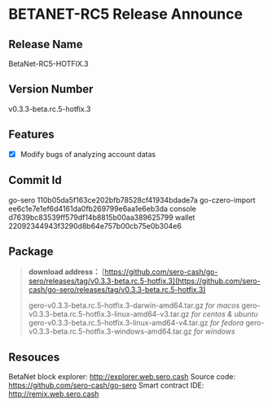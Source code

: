 # BETANET-RC5 Release Announce

## Release Name

BetaNet-RC5-HOTFIX.3

## Version Number

v0.3.3-beta.rc.5-hotfix.3

## Features

- [x] Modify bugs of analyzing account datas

## Commit Id

go-sero 110b05da5f163ce202bfb78528cf41934bdade7a
go-czero-import ee6c1e7e1ef6d4161da0fb269799e6aa1e6eb3da
console d7639bc83539ff579df14b8815b00aa389625799
wallet 22092344943f3290d8b64e757b00cb75e0b304e6

## Package

> **download address：**
> [https://github.com/sero-cash/go-sero/releases/tag/v0.3.3-beta.rc.5-hotfix.3](https://github.com/sero-cash/go-sero/releases/tag/v0.3.3-beta.rc.5-hotfix.3)
>
> gero-v0.3.3-beta.rc.5-hotfix.3-darwin-amd64.tar.gz  _for macos_
> gero-v0.3.3-beta.rc.5-hotfix.3-linux-amd64-v3.tar.gz  _for centos & ubuntu_
> gero-v0.3.3-beta.rc.5-hotfix.3-linux-amd64-v4.tar.gz  _for fedora_
> gero-v0.3.3-beta.rc.5-hotfix.3-windows-amd64.tar.gz  _for windows_

## Resouces

BetaNet block explorer: http://explorer.web.sero.cash
Source code: https://github.com/sero-cash/go-sero
Smart contract IDE: http://remix.web.sero.cash